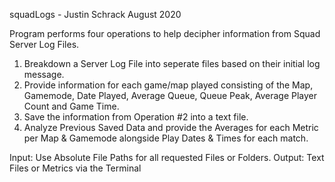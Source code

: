 squadLogs - Justin Schrack August 2020

Program performs four operations to help decipher information from Squad Server Log Files.

1) Breakdown a Server Log File into seperate files based on their initial log message.
2) Provide information for each game/map played consisting of the Map, Gamemode, Date Played, Average Queue, Queue Peak, Average Player Count and Game Time.
3) Save the information from Operation #2 into a text file.
4) Analyze Previous Saved Data and provide the Averages for each Metric per Map & Gamemode alongside Play Dates & Times for each match.

Input: Use Absolute File Paths for all requested Files or Folders.
Output: Text Files or Metrics via the Terminal
